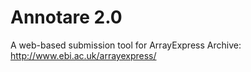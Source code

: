 Annotare 2.0
=========

A web-based submission tool for ArrayExpress Archive: http://www.ebi.ac.uk/arrayexpress/